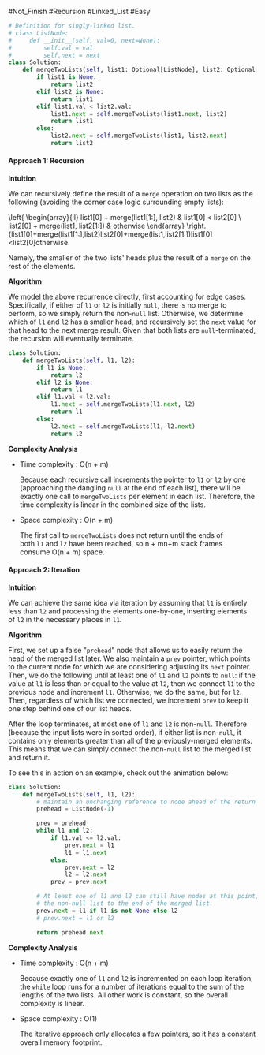  #Not_Finish #Recursion #Linked_List #Easy 


```python
# Definition for singly-linked list.
# class ListNode:
#     def __init__(self, val=0, next=None):
#         self.val = val
#         self.next = next
class Solution:
    def mergeTwoLists(self, list1: Optional[ListNode], list2: Optional[ListNode]) -> Optional[ListNode]:
        if list1 is None:
            return list2
        elif list2 is None:
            return list1
        elif list1.val < list2.val:
            list1.next = self.mergeTwoLists(list1.next, list2)
            return list1
        else:
            list2.next = self.mergeTwoLists(list1, list2.next)
            return list2
```


#### Approach 1: Recursion

**Intuition**

We can recursively define the result of a `merge` operation on two lists as the following (avoiding the corner case logic surrounding empty lists):

\left\{ \begin{array}{ll} list1[0] + merge(list1[1:], list2) & list1[0] < list2[0] \\ list2[0] + merge(list1, list2[1:]) & otherwise \end{array} \right.{list1[0]+merge(list1[1:],list2)list2[0]+merge(list1,list2[1:])​list1[0]<list2[0]otherwise​

Namely, the smaller of the two lists' heads plus the result of a `merge` on the rest of the elements.

**Algorithm**

We model the above recurrence directly, first accounting for edge cases. Specifically, if either of `l1` or `l2` is initially `null`, there is no merge to perform, so we simply return the non-`null` list. Otherwise, we determine which of `l1` and `l2` has a smaller head, and recursively set the `next` value for that head to the next merge result. Given that both lists are `null`-terminated, the recursion will eventually terminate.

```python
class Solution:
    def mergeTwoLists(self, l1, l2):
        if l1 is None:
            return l2
        elif l2 is None:
            return l1
        elif l1.val < l2.val:
            l1.next = self.mergeTwoLists(l1.next, l2)
            return l1
        else:
            l2.next = self.mergeTwoLists(l1, l2.next)
            return l2
```

**Complexity Analysis**

-   Time complexity : O(n + m)
    
    Because each recursive call increments the pointer to `l1` or `l2` by one (approaching the dangling `null` at the end of each list), there will be exactly one call to `mergeTwoLists` per element in each list. Therefore, the time complexity is linear in the combined size of the lists.
    
-   Space complexity : O(n + m)
    
    The first call to `mergeTwoLists` does not return until the ends of both `l1` and `l2` have been reached, so n + mn+m stack frames consume O(n + m) space.

#### Approach 2: Iteration

**Intuition**

We can achieve the same idea via iteration by assuming that `l1` is entirely less than `l2` and processing the elements one-by-one, inserting elements of `l2` in the necessary places in `l1`.

**Algorithm**

First, we set up a false "`prehead`" node that allows us to easily return the head of the merged list later. We also maintain a `prev` pointer, which points to the current node for which we are considering adjusting its `next` pointer. Then, we do the following until at least one of `l1` and `l2` points to `null`: if the value at `l1` is less than or equal to the value at `l2`, then we connect `l1` to the previous node and increment `l1`. Otherwise, we do the same, but for `l2`. Then, regardless of which list we connected, we increment `prev` to keep it one step behind one of our list heads.

After the loop terminates, at most one of `l1` and `l2` is non-`null`. Therefore (because the input lists were in sorted order), if either list is non-`null`, it contains only elements greater than all of the previously-merged elements. This means that we can simply connect the non-`null` list to the merged list and return it.

To see this in action on an example, check out the animation below:

```python
class Solution:
    def mergeTwoLists(self, l1, l2):
        # maintain an unchanging reference to node ahead of the return node.
        prehead = ListNode(-1)

        prev = prehead
        while l1 and l2:
            if l1.val <= l2.val:
                prev.next = l1
                l1 = l1.next
            else:
                prev.next = l2
                l2 = l2.next            
            prev = prev.next

        # At least one of l1 and l2 can still have nodes at this point, so connect
        # the non-null list to the end of the merged list.
        prev.next = l1 if l1 is not None else l2
        # prev.next = l1 or l2

        return prehead.next
```

**Complexity Analysis**

-   Time complexity : O(n + m)
    
    Because exactly one of `l1` and `l2` is incremented on each loop iteration, the `while` loop runs for a number of iterations equal to the sum of the lengths of the two lists. All other work is constant, so the overall complexity is linear.
    
-   Space complexity : O(1)
    
    The iterative approach only allocates a few pointers, so it has a constant overall memory footprint.
